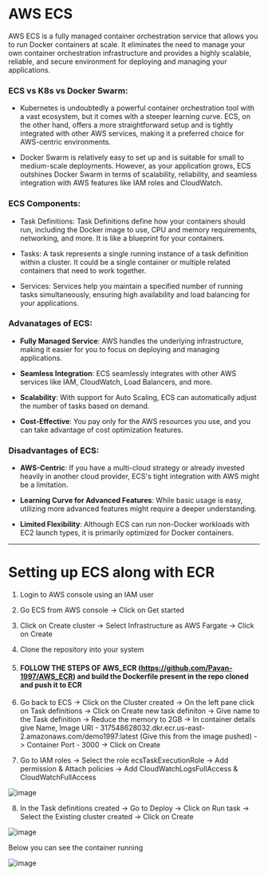 # AWS ECS

AWS ECS is a fully managed container orchestration service that allows you to run Docker containers at scale. It eliminates the need to manage your own container orchestration infrastructure and provides a highly scalable, reliable, and secure environment for deploying and managing your applications.

### ECS vs K8s vs Docker Swarm:

- Kubernetes is undoubtedly a powerful container orchestration tool with a vast ecosystem, but it comes with a steeper learning curve. ECS, on the other hand, offers a more straightforward setup and is tightly integrated with other AWS services, making it a preferred choice for AWS-centric environments.

- Docker Swarm is relatively easy to set up and is suitable for small to medium-scale deployments. However, as your application grows, ECS outshines Docker Swarm in terms of scalability, reliability, and seamless integration with AWS features like IAM roles and CloudWatch.



### ECS Components:

- Task Definitions: Task Definitions define how your containers should run, including the Docker image to use, CPU and memory requirements, networking, and more. It is like a blueprint for your containers.
  
- Tasks: A task represents a single running instance of a task definition within a cluster. It could be a single container or multiple related containers that need to work together.

- Services: Services help you maintain a specified number of running tasks simultaneously, ensuring high availability and load balancing for your applications.



### Advanatages of ECS:

- **Fully Managed Service**: AWS handles the underlying infrastructure, making it easier for you to focus on deploying and managing applications.

- **Seamless Integration**: ECS seamlessly integrates with other AWS services like IAM, CloudWatch, Load Balancers, and more.

- **Scalability**: With support for Auto Scaling, ECS can automatically adjust the number of tasks based on demand.

- **Cost-Effective**: You pay only for the AWS resources you use, and you can take advantage of cost optimization features.



### Disadvantages of ECS:

- **AWS-Centric**: If you have a multi-cloud strategy or already invested heavily in another cloud provider, ECS's tight integration with AWS might be a limitation.

- **Learning Curve for Advanced Features**: While basic usage is easy, utilizing more advanced features might require a deeper understanding.

- **Limited Flexibility**: Although ECS can run non-Docker workloads with EC2 launch types, it is primarily optimized for Docker containers.

---
# Setting up ECS along with ECR

1. Login to AWS console using an IAM user


2. Go ECS from AWS console -> Click on Get started 

	
3. Click on Create cluster -> Select Infrastructure as AWS Fargate -> Click on Create


4. Clone the repository into your system

  
5. #### FOLLOW THE STEPS OF AWS_ECR (https://github.com/Pavan-1997/AWS_ECR) and build the Dockerfile present in the repo cloned and push it to ECR


6. Go back to ECS -> Click on the Cluster created -> On the left pane click on Task definitions -> Click on Create new task definiton -> Give name to the Task definition -> Reduce the memory to 2GB -> In container details give Name, Image URI - 317548628032.dkr.ecr.us-east-2.amazonaws.com/demo1997:latest (Give this from the image pushed) -> Container Port - 3000 -> Click on Create


7. Go to IAM roles -> Select the role ecsTaskExecutionRole -> Add permission & Attach policies -> Add CloudWatchLogsFullAccess & CloudWatchFullAccess

![image](https://github.com/Pavan-1997/AWS_ECS/assets/32020205/fe9f1121-c523-40ae-b50f-3157125727ce)


8.  In the Task definitions created -> Go to Deploy -> Click on Run task -> Select the Existing cluster created -> Click on Create

![image](https://github.com/Pavan-1997/AWS_ECS/assets/32020205/0992b2dd-896e-4e54-aaca-9054e19dbc90)

Below you can see the container running

![image](https://github.com/Pavan-1997/AWS_ECS/assets/32020205/3f846e35-8b0c-488e-95c8-31a51626bf34)

